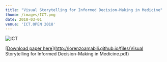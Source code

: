 ```yaml
---
title: "Visual Storytelling for Informed Decision-Making in Medicine"
thumb: /images/ICT.png
date: 2018-03-01
venue: 'ICT.OPEN 2018'
---
```

![](https://lorenzoamabili.github.io/images/ICT2.png "ICT")

[<u>Download paper here</u>](http://lorenzoamabili.github.io/files/Visual Storytelling for Informed Decision-Making in Medicine.pdf)
